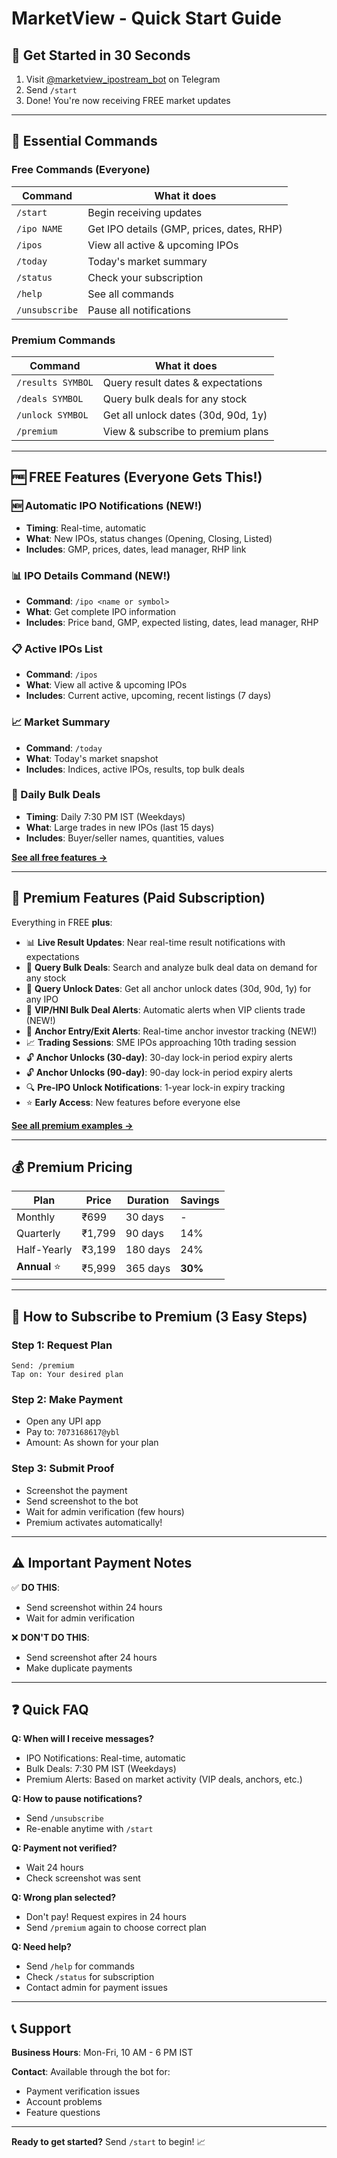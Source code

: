 # MarketView - Quick Start Guide

## 🚀 Get Started in 30 Seconds

1. Visit [@marketview_ipostream_bot](https://t.me/marketview_ipostream_bot) on Telegram
2. Send `/start`
3. Done! You're now receiving FREE market updates

---

## 📱 Essential Commands

### Free Commands (Everyone)
| Command | What it does |
|---------|-------------|
| `/start` | Begin receiving updates |
| `/ipo NAME` | Get IPO details (GMP, prices, dates, RHP) |
| `/ipos` | View all active & upcoming IPOs |
| `/today` | Today's market summary |
| `/status` | Check your subscription |
| `/help` | See all commands |
| `/unsubscribe` | Pause all notifications |

### Premium Commands
| Command | What it does |
|---------|-------------|
| `/results SYMBOL` | Query result dates & expectations |
| `/deals SYMBOL` | Query bulk deals for any stock |
| `/unlock SYMBOL` | Get all unlock dates (30d, 90d, 1y) |
| `/premium` | View & subscribe to premium plans |

---

## 🆓 FREE Features (Everyone Gets This!)

### 🆕 Automatic IPO Notifications (NEW!)
- **Timing**: Real-time, automatic
- **What**: New IPOs, status changes (Opening, Closing, Listed)
- **Includes**: GMP, prices, dates, lead manager, RHP link

### 📊 IPO Details Command (NEW!)
- **Command**: `/ipo <name or symbol>`
- **What**: Get complete IPO information
- **Includes**: Price band, GMP, expected listing, dates, lead manager, RHP

### 📋 Active IPOs List
- **Command**: `/ipos`
- **What**: View all active & upcoming IPOs
- **Includes**: Current active, upcoming, recent listings (7 days)

### 📈 Market Summary
- **Command**: `/today`
- **What**: Today's market snapshot
- **Includes**: Indices, active IPOs, results, top bulk deals

### 💼 Daily Bulk Deals
- **Timing**: Daily 7:30 PM IST (Weekdays)
- **What**: Large trades in new IPOs (last 15 days)
- **Includes**: Buyer/seller names, quantities, values

**[See all free features →](FREE_FEATURES.md)**

---

## 💎 Premium Features (Paid Subscription)

Everything in FREE **plus**:

- 📊 **Live Result Updates**: Near real-time result notifications with expectations
- 💼 **Query Bulk Deals**: Search and analyze bulk deal data on demand for any stock
- 📅 **Query Unlock Dates**: Get all anchor unlock dates (30d, 90d, 1y) for any IPO
- 🌟 **VIP/HNI Bulk Deal Alerts**: Automatic alerts when VIP clients trade (NEW!)
- 🎯 **Anchor Entry/Exit Alerts**: Real-time anchor investor tracking (NEW!)
- 📈 **Trading Sessions**: SME IPOs approaching 10th trading session
- 🔓 **Anchor Unlocks (30-day)**: 30-day lock-in period expiry alerts
- 🔓 **Anchor Unlocks (90-day)**: 90-day lock-in period expiry alerts
- 🔍 **Pre-IPO Unlock Notifications**: 1-year lock-in expiry tracking
- ⭐ **Early Access**: New features before everyone else

**[See all premium examples →](EXAMPLES.md)**

---

## 💰 Premium Pricing

| Plan | Price | Duration | Savings |
|------|-------|----------|---------|
| Monthly | ₹699 | 30 days | - |
| Quarterly | ₹1,799 | 90 days | 14% |
| Half-Yearly | ₹3,199 | 180 days | 24% |
| **Annual** ⭐ | ₹5,999 | 365 days | **30%** |

---

## 🔐 How to Subscribe to Premium (3 Easy Steps)

### Step 1: Request Plan
```
Send: /premium
Tap on: Your desired plan
```

### Step 2: Make Payment
- Open any UPI app
- Pay to: `7073168617@ybl`
- Amount: As shown for your plan

### Step 3: Submit Proof
- Screenshot the payment
- Send screenshot to the bot
- Wait for admin verification (few hours)
- Premium activates automatically!

---

## ⚠️ Important Payment Notes

✅ **DO THIS**:
- Send screenshot within 24 hours
- Wait for admin verification

❌ **DON'T DO THIS**:
- Send screenshot after 24 hours
- Make duplicate payments

---

## ❓ Quick FAQ

**Q: When will I receive messages?**
- IPO Notifications: Real-time, automatic
- Bulk Deals: 7:30 PM IST (Weekdays)
- Premium Alerts: Based on market activity (VIP deals, anchors, etc.)

**Q: How to pause notifications?**
- Send `/unsubscribe`
- Re-enable anytime with `/start`

**Q: Payment not verified?**
- Wait 24 hours
- Check screenshot was sent

**Q: Wrong plan selected?**
- Don't pay! Request expires in 24 hours
- Send `/premium` again to choose correct plan

**Q: Need help?**
- Send `/help` for commands
- Check `/status` for subscription
- Contact admin for payment issues

---

## 📞 Support

**Business Hours**: Mon-Fri, 10 AM - 6 PM IST

**Contact**: Available through the bot for:
- Payment verification issues
- Account problems
- Feature questions

---

**Ready to get started?** Send `/start` to begin! 📈
